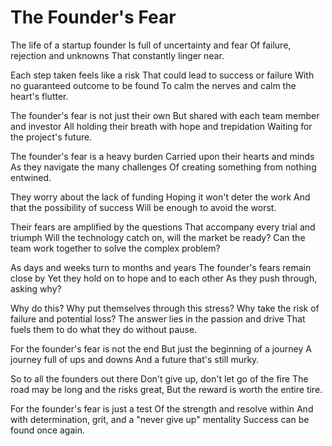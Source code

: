 # The Founder's Fear

The life of a startup founder
Is full of uncertainty and fear
Of failure, rejection and unknowns
That constantly linger near.

Each step taken feels like a risk 
That could lead to success or failure
With no guaranteed outcome to be found
To calm the nerves and calm the heart's flutter.

The founder's fear is not just their own
But shared with each team member and investor
All holding their breath with hope and trepidation
Waiting for the project's future.

The founder's fear is a heavy burden
Carried upon their hearts and minds
As they navigate the many challenges
Of creating something from nothing entwined.

They worry about the lack of funding
Hoping it won't deter the work
And that the possibility of success
Will be enough to avoid the worst.

Their fears are amplified by the questions
That accompany every trial and triumph
Will the technology catch on, will the market be ready?
Can the team work together to solve the complex problem?

As days and weeks turn to months and years
The founder's fears remain close by
Yet they hold on to hope and to each other
As they push through, asking why?

Why do this? Why put themselves through this stress?
Why take the risk of failure and potential loss?
The answer lies in the passion and drive 
That fuels them to do what they do without pause.

For the founder's fear is not the end
But just the beginning of a journey
A journey full of ups and downs 
And a future that's still murky.

So to all the founders out there
Don't give up, don't let go of the fire
The road may be long and the risks great,
But the reward is worth the entire tire.

For the founder's fear is just a test
Of the strength and resolve within
And with determination, grit, and a "never give up" mentality
Success can be found once again.